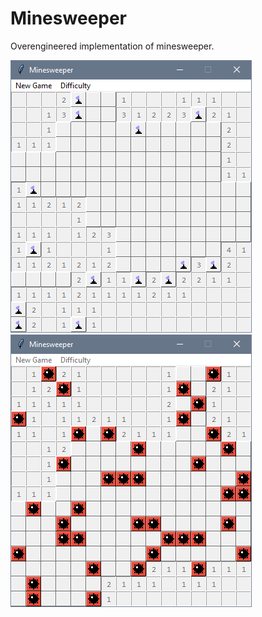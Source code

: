 # Minesweeper
Overengineered implementation of minesweeper.

![minesweeper-medium-example-game](res/minesweeper-medium-example-game.png) ![minesweeper-medium-example-game](res/minesweeper-medium-example-lose.png)
